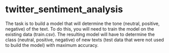 # twitter_sentiment_analysis
The task is to build a model that will determine the tone (neutral, positive, negative) of the text. To do this, you will need to train the model on the existing data (train.csv). The resulting model will have to determine the class (neutral, positive, negative) of new texts (test data that were not used to build the model) with maximum accuracy.
